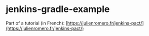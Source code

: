 # jenkins-gradle-example

Part of a tutorial (in French): [https://julienromero.fr/jenkins-pact/](https://julienromero.fr/jenkins-pact/)
